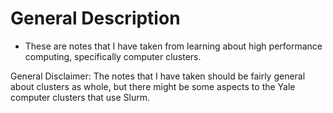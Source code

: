 # General Description 
- These are notes that I have taken from learning about high performance computing, specifically computer clusters. 

General Disclaimer: The notes that I have taken should be fairly general about clusters as whole, but there might be some aspects to the Yale computer clusters that use Slurm. 
